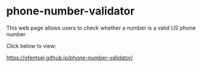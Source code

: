 # phone-number-validator
This web page allows users to check whether a number is a valid US phone number

Click below to view:

https://ofentsej.github.io/phone-number-validator/
